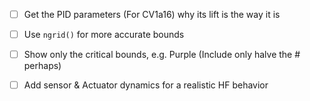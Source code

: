 - [ ] Get the PID parameters (For CV1a16) why its lift is the way it is

- [ ] Use `ngrid()` for more accurate bounds
- [ ] Show only the critical bounds, e.g. Purple (Include only halve the # perhaps)
- [ ] Add sensor & Actuator dynamics for a realistic HF behavior